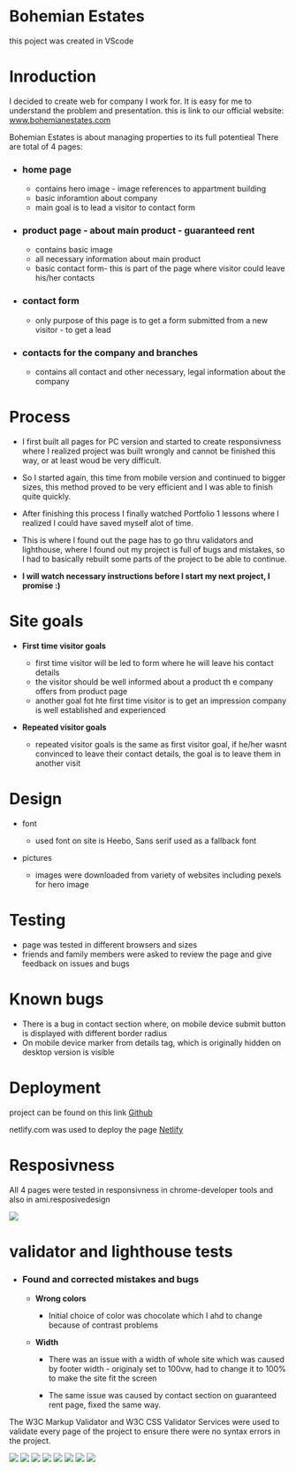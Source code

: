 # Bohemian Estates

this poject was created in VScode 


# Inroduction
 
  I decided to create web for company I work for. It is easy for me to understand the problem and presentation.
  this is link to our official website: www.bohemianestates.com

  
Bohemian Estates is about managing properties to its full potentieal
There are total of 4 pages: 
* ### home page 
  * contains hero image - image references to appartment building
  * basic inforamtion about company
  * main goal is to lead a visitor to contact form

* ### product page - about main product - guaranteed rent 
  * contains basic image
  * all necessary information about main product
  * basic contact form- this is part of the page where visitor could leave his/her contacts

* ### contact form 
  * only purpose of this page is to get a form submitted from a new visitor - to get a lead

* ### contacts for the company and branches
  * contains all contact and other necessary, legal information about the company


# Process
  * I first built all pages for PC version and started to create responsivness where I realized project was built wrongly and cannot be finished this way, or at least woud be very difficult. 

  * So I started again, this time from mobile version and continued to bigger sizes, this method proved to be very efficient and I was able to finish quite quickly.

  * After finishing this process I finally watched Portfolio 1 lessons where I realized I could have saved myself alot of time. 
  * This is where I found out the page has to go thru validators and lighthouse, where I found out my project is full of bugs and mistakes, so I had to basically rebuilt some parts of the project to be able to continue.  
  * **I will watch necessary instructions before I start my next project, I promise :)**


# Site goals

* **First time visitor goals**
  * first time visitor will be led to form where he will leave his contact details
  * the visitor should be well informed about a product th e company offers from product page
  * another goal fot hte first time visitor is to get an impression company is well established and experienced

 * **Repeated visitor goals**
    * repeated visitor goals is the same as first visitor goal, if he/her wasnt convinced to leave their contact details, the goal is to leave them in another visit 


# Design 

* font 
  * used font on site is Heebo, Sans serif used as a fallback font

* pictures  
  * images were downloaded from variety of websites including pexels for hero image

# Testing 

* page was tested in different browsers and sizes
* friends and family members were asked to review the page and give feedback on issues and bugs


# Known bugs

* There is a bug in contact section where, on mobile device submit button is displayed with different border radius
* On mobile device marker from details tag, which is originally hidden on desktop version is visible


# Deployment

project can be found on this link
[Github](https://github.com/JJohnyy/Bohemian-Estates)

netlify.com was used to deploy the page
[Netlify](https://modest-lamport-362220.netlify.app)


# Resposivness
All 4 pages were tested in responsivness in chrome-developer tools and also in ami.resposivedesign

![](https://i.imgur.com/r3DodsW.png)



# validator and lighthouse tests

* ### Found and corrected mistakes and bugs

    * **Wrong colors** 
      * Initial choice of color was chocolate which I ahd to change because of contrast problems
    
    * **Width**
      * There was an issue with a width of whole site which was caused by footer width - originaly set to 100vw, had to change it to 100% to make the site fit the screen

      *  The same issue was caused by contact section on guaranteed rent page, fixed the same way.


The W3C Markup Validator and W3C CSS Validator Services were used to validate every page of the project to ensure there were no syntax errors in the project.

![](https://i.imgur.com/YUj6aB6.png)
![](https://i.imgur.com/pxnLqUZ.png)
![](https://i.imgur.com/5k7QqbX.png)
![](https://i.imgur.com/OAEXRW5.png)
![](https://i.imgur.com/7uVxXS0.png)
![](https://i.imgur.com/T5965Us.png)
![](https://i.imgur.com/Zkn0CBd.png)
![](https://i.imgur.com/XNgBKmM.png)











